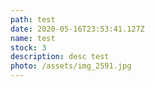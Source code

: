 ```yaml
---
path: test
date: 2020-05-16T23:53:41.127Z
name: test
stock: 3
description: desc test
photo: /assets/img_2591.jpg
---
```


